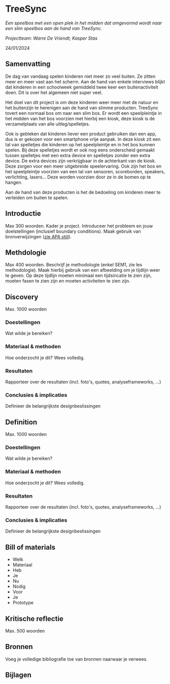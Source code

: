 # TreeSync
*Een speelbos met een open plek in het midden dat omgevormd wordt naar een slim speelbos aan de hand van TreeSync.* 

*Projectteam: Warre De Vriendt; Kasper Stas*

24/01/2024

## Samenvatting
De dag van vandaag spelen kinderen niet meer zo veel buiten. Ze zitten meer en meer vast aan het scherm. Aan de hand van enkele interviews blijkt dat kinderen in een schoolweek gemiddeld twee keer een buitenactiviteit doen. Dit is over het algemeen niet super veel.

Het doel van dit project is om deze kinderen weer meer met de natuur en het buitenzijn te herenigen aan de hand van slimme producten. TreeSync tovert een normaal bos om naar een slim bos. Er wordt een speelpleintje in het midden van het bos voorzien met hierbij een kiosk, deze kiosk is de verzamelplaats van alle uitleg/spelletjes.

Ook is gebleken dat kinderen liever een product gebruiken dan een app, dus is er gekozen voor een smartphone vrije aanpak. In deze kiosk zit een tal van spelletjes die kinderen op het speelpleintje en in het bos kunnen spelen. Bij deze spelletjes wordt er ook nog eens onderscheid gemaakt tussen spelletjes met een extra device en spelletjes zonder een extra device. De extra devices zijn verkrijgbaar in de achterkant van de kiosk. Deze zorgen voor een meer uitgebreide speelervaring. Ook zijn het bos en het speelpleintje voorzien van een tal van sensoren, scoreborden, speakers, verlichting, lasers… Deze worden voorzien door ze in de bomen op te hangen.

Aan de hand van deze producten is het de bedoeling om kinderen meer te verleiden om buiten te spelen.



## Introductie
Max 300 woorden.
Kader je project. Introduceer het probleem en jouw doelstellingen (inclusief boundary conditions).
Maak gebruik van bronverwijzingen ([zie APA stijl](https://www.scribbr.nl/category/apa-stijl/)).

## Methdologie
Max 400 woorden. Beschrijf je methodologie (enkel SEM1, zie les methodologie). Maak hierbij gebruik van een afbeelding om je tijdlijn weer te geven. Op deze tijdlijn moeten minimaal een tijdsincatie te zien zijn, moeten fasen te zien zijn en moeten activiteiten te zien zijn.

## Discovery
Max. 1000 woorden
### Doestellingen
Wat wilde je bereiken?
### Materiaal & methoden
Hoe onderzocht je dit? Wees volledig.
### Resultaten
Rapporteer over de resultaten (incl. foto's, quotes, analyseframeworks, ...)
### Conclusies & implicaties
Definieer de belangrijkste designbeslissingen

## Definition
Max. 1000 woorden
### Doestellingen
Wat wilde je bereiken?
### Materiaal & methoden
Hoe onderzocht je dit? Wees volledig.
### Resultaten
Rapporteer over de resultaten (incl. foto's, quotes, analyseframeworks, ...)
### Conclusies & implicaties
Definieer de belangrijkste designbeslissingen

## Bill of materials
- Welk
- Materiaal
- Heb
- Je
- Nu
- Nodig
- Voor
- Je
- Prototype

## Kritische reflectie
Max. 500 woorden

## Bronnen
Voeg je volledige bibliografie toe van bronnen naarwaar je verwees.

## Bijlagen
